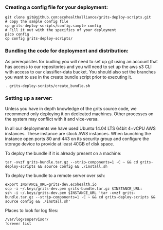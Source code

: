 ### Creating a config file for your deployment:

    git clone git@github.com:ecohealthalliance/grits-deploy-scripts.git
    # copy the sample config file
    cp grits-deploy-scripts/config.sample config
    # Fill it out with the specifics of your deployment
    pico config
    cp config grits-deploy-scripts/
    
### Bundling the code for deployment and distribution:

As prerequisites for budling you will need to set up git using an account
that has access to our repositories and you will need to set up the aws s3 CLI
with access to our classifier-data bucket.
You should also set the branches you want to use in the create bundle script
prior to executing it.

    . grits-deploy-scripts/create_bundle.sh

### Setting up a server:

Unless you have in depth knowledge of the grits source code,
we recommend only deploying it on dedicated machines.
Other processes on the system may conflict with it and vice-versa.

In all our deployments we have used Ubuntu 14.04 LTS 64bit 4+vCPU AWS instances.
These instance are stock AWS instances. When launching the instance
open ports 80 and 443 on its security group and configure the storage device to
provide at least 40GB of disk space.

To deploy the bundle if it is already present on a machine:

    tar -xvzf grits-bundle.tar.gz --strip-components=1 -C ~ && cd grits-deploy-scripts && source config && ./install.sh

To deploy the bundle to a remote server over ssh:

    export INSTANCE_URL=grits-dev.ecohealth.io
    scp -i ~/.keys/grits-dev.pem grits-bundle.tar.gz $INSTANCE_URL:
    ssh -i ~/.keys/grits-dev.pem $INSTANCE_URL 'tar -xvzf grits-bundle.tar.gz --strip-components=1 -C ~ && cd grits-deploy-scripts && source config && ./install.sh'

Places to look for log files:

    /var/log/supervisor/
    forever list
